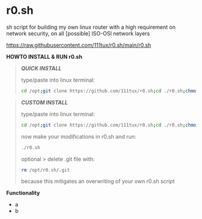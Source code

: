 # r0.sh
sh script for building my own linux router with a high requirement on network security, on all [possible] ISO-OSI network layers

https://raw.githubusercontent.com/111tux/r0.sh/main/r0.sh

**HOWTO INSTALL & RUN r0.sh**

>***QUICK INSTALL***
>
>type/paste into linux terminal:
>```bash
>cd /opt;git clone https://github.com/111tux/r0.sh;cd ./r0.sh;chmod +x ./r0.sh;./r0.sh
>```

>***CUSTOM INSTALL***
>
>type/paste into linux terminal:
>```bash
>cd /opt;git clone https://github.com/111tux/r0.sh;cd ./r0.sh;chmod +x ./r0.sh
>```
>now make your modifications in r0.sh and run:
>```bash
>./r0.sh
>```
>optional > delete .git file with:
>```bash
>rm /opt/r0.sh/.git
>```
>because this mitigates an overwriting of your own r0.sh script

**Functionality**
* a
* b
